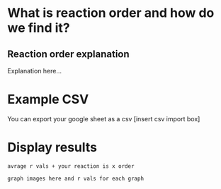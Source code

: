 # What is reaction order and how do we find it?

## Reaction order explanation
Explanation here...

# Example CSV
You can export your google sheet as a csv
[insert csv import box]

# Display results
```
avrage r vals + your reaction is x order
```

```
graph images here and r vals for each graph
```
